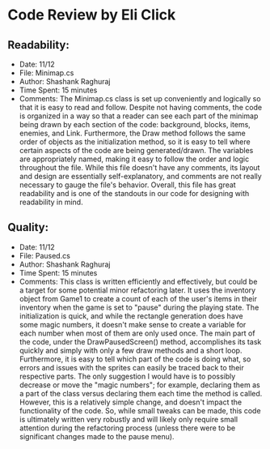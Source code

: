 # Code Review by Eli Click

## Readability:
 - Date: 11/12
 - File: Minimap.cs
 - Author: Shashank Raghuraj
 - Time Spent: 15 minutes
 - Comments: The Minimap.cs class is set up conveniently and logically so that it is easy to read and follow. Despite not having comments, the code is organized in a way so that a reader can see each part of the minimap being drawn by each section of the code: background, blocks, items, enemies, and Link. Furthermore, the Draw method follows the same order of objects as the initialization method, so it is easy to tell where certain aspects of the code are being generated/drawn. The variables are appropriately named, making it easy to follow the order and logic throughout the file. While this file doesn't have any comments, its layout and design are essentially self-explanatory, and comments are not really necessary to gauge the file's behavior. Overall, this file has great readability and is one of the standouts in our code for designing with readability in mind.

## Quality:
 - Date: 11/12
 - File: Paused.cs
 - Author: Shashank Raghuraj
 - Time Spent: 15 minutes
 - Comments: This class is written efficiently and effectively, but could be a target for some potential minor refactoring later. It uses the inventory object from Game1 to create a count of each of the user's items in their inventory when the game is set to "pause" during the playing state. The initialization is quick, and while the rectangle generation does have some magic numbers, it doesn't make sense to create a variable for each number when most of them are only used once. The main part of the code, under the DrawPausedScreen() method, accomplishes its task quickly and simply with only a few draw methods and a short loop. Furthermore, it is easy to tell which part of the code is doing what, so errors and issues with the sprites can easily be traced back to their respective parts. The only suggestion I would have is to possibly decrease or move the "magic numbers"; for example, declaring them as a part of the class versus declaring them each time the method is called. However, this is a relatively simple change, and doesn't impact the functionality of the code. So, while small tweaks can be made, this code is ultimately written very robustly and will likely only require small attention during the refactoring process (unless there were to be significant changes made to the pause menu).
